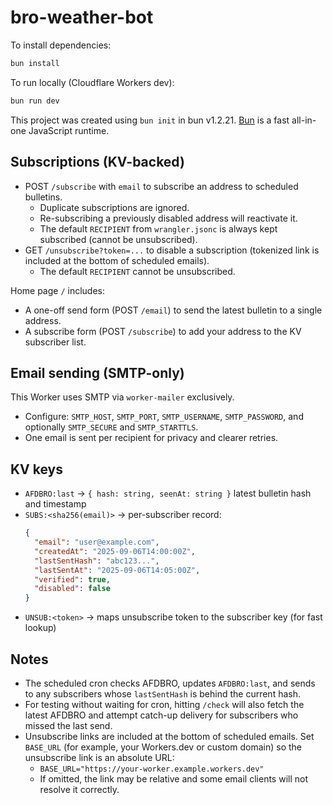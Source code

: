 # bro-weather-bot

To install dependencies:

```bash
bun install
```

To run locally (Cloudflare Workers dev):

```bash
bun run dev
```

This project was created using `bun init` in bun v1.2.21. [Bun](https://bun.com) is a fast all-in-one JavaScript runtime.

## Subscriptions (KV-backed)

- POST `/subscribe` with `email` to subscribe an address to scheduled bulletins.
  - Duplicate subscriptions are ignored.
  - Re-subscribing a previously disabled address will reactivate it.
  - The default `RECIPIENT` from `wrangler.jsonc` is always kept subscribed (cannot be unsubscribed).
- GET `/unsubscribe?token=...` to disable a subscription (tokenized link is included at the bottom of scheduled emails).
  - The default `RECIPIENT` cannot be unsubscribed.

Home page `/` includes:
- A one-off send form (POST `/email`) to send the latest bulletin to a single address.
- A subscribe form (POST `/subscribe`) to add your address to the KV subscriber list.

## Email sending (SMTP-only)

This Worker uses SMTP via `worker-mailer` exclusively.

- Configure: `SMTP_HOST`, `SMTP_PORT`, `SMTP_USERNAME`, `SMTP_PASSWORD`, and optionally `SMTP_SECURE` and `SMTP_STARTTLS`.
- One email is sent per recipient for privacy and clearer retries.

## KV keys

- `AFDBRO:last` → `{ hash: string, seenAt: string }` latest bulletin hash and timestamp
- `SUBS:<sha256(email)>` → per-subscriber record:
  ```json
  {
    "email": "user@example.com",
    "createdAt": "2025-09-06T14:00:00Z",
    "lastSentHash": "abc123...",
    "lastSentAt": "2025-09-06T14:05:00Z",
    "verified": true,
    "disabled": false
  }
  ```
 - `UNSUB:<token>` → maps unsubscribe token to the subscriber key (for fast lookup)

## Notes

- The scheduled cron checks AFDBRO, updates `AFDBRO:last`, and sends to any subscribers whose `lastSentHash` is behind the current hash.
- For testing without waiting for cron, hitting `/check` will also fetch the latest AFDBRO and attempt catch-up delivery for subscribers who missed the last send.
- Unsubscribe links are included at the bottom of scheduled emails. Set `BASE_URL` (for example, your Workers.dev or custom domain) so the unsubscribe link is an absolute URL:
  - `BASE_URL="https://your-worker.example.workers.dev"`
  - If omitted, the link may be relative and some email clients will not resolve it correctly.
